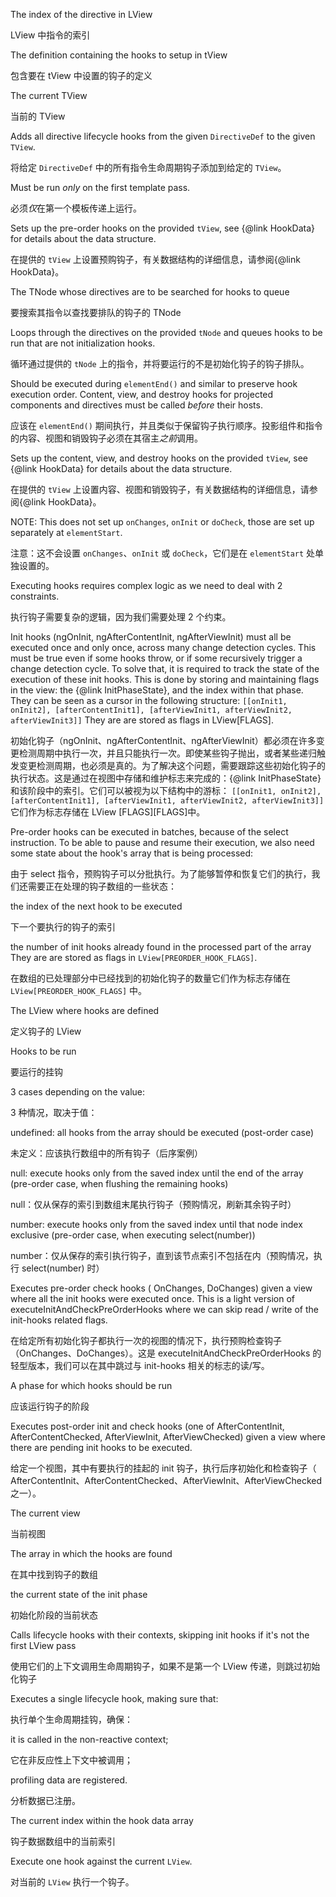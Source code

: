 The index of the directive in LView

LView 中指令的索引

The definition containing the hooks to setup in tView

包含要在 tView 中设置的钩子的定义

The current TView

当前的 TView

Adds all directive lifecycle hooks from the given `DirectiveDef` to the given `TView`.

将给定 `DirectiveDef` 中的所有指令生命周期钩子添加到给定的 `TView`。

Must be run *only* on the first template pass.

必须*仅*在第一个模板传递上运行。

Sets up the pre-order hooks on the provided `tView`,
see {&commat;link HookData} for details about the data structure.

在提供的 `tView` 上设置预购钩子，有关数据结构的详细信息，请参阅{&commat;link HookData}。

The TNode whose directives are to be searched for hooks to queue

要搜索其指令以查找要排队的钩子的 TNode

Loops through the directives on the provided `tNode` and queues hooks to be
run that are not initialization hooks.

循环通过提供的 `tNode` 上的指令，并将要运行的不是初始化钩子的钩子排队。

Should be executed during `elementEnd()` and similar to
preserve hook execution order. Content, view, and destroy hooks for projected
components and directives must be called *before* their hosts.

应该在 `elementEnd()`
期间执行，并且类似于保留钩子执行顺序。投影组件和指令的内容、视图和销毁钩子必须在其宿主*之前*调用。

Sets up the content, view, and destroy hooks on the provided `tView`,
see {&commat;link HookData} for details about the data structure.

在提供的 `tView` 上设置内容、视图和销毁钩子，有关数据结构的详细信息，请参阅{&commat;link HookData}。

NOTE: This does not set up `onChanges`, `onInit` or `doCheck`, those are set up
separately at `elementStart`.

注意：这不会设置 `onChanges`、`onInit` 或 `doCheck`，它们是在 `elementStart` 处单独设置的。

Executing hooks requires complex logic as we need to deal with 2 constraints.

执行钩子需要复杂的逻辑，因为我们需要处理 2 个约束。

Init hooks \(ngOnInit, ngAfterContentInit, ngAfterViewInit\) must all be executed once and only
       once, across many change detection cycles. This must be true even if some hooks throw, or
 if some recursively trigger a change detection cycle. To solve that, it is required to track the
 state of the execution of these init hooks. This is done by storing and maintaining flags in the
 view: the {&commat;link InitPhaseState}, and the index within that phase. They can be seen as a cursor
 in the following structure:
`[[onInit1, onInit2], [afterContentInit1], [afterViewInit1, afterViewInit2, afterViewInit3]]`
They are are stored as flags in LView[FLAGS].

初始化钩子（ngOnInit、ngAfterContentInit、ngAfterViewInit）都必须在许多变更检测周期中执行一次，并且只能执行一次。即使某些钩子抛出，或者某些递归触发变更检测周期，也必须是真的。为了解决这个问题，需要跟踪这些初始化钩子的执行状态。这是通过在视图中存储和维护标志来完成的：{&commat;link
 InitPhaseState} 和该阶段中的索引。它们可以被视为以下结构中的游标：
 `[[onInit1, onInit2], [afterContentInit1], [afterViewInit1, afterViewInit2, afterViewInit3]]` 它们作为标志存储在 LView
 [FLAGS][FLAGS]中。

Pre-order hooks can be executed in batches, because of the select instruction.
      To be able to pause and resume their execution, we also need some state about the hook's
array that is being processed:

由于 select
   指令，预购钩子可以分批执行。为了能够暂停和恢复它们的执行，我们还需要正在处理的钩子数组的一些状态：

the index of the next hook to be executed

下一个要执行的钩子的索引

the number of init hooks already found in the processed part of the  array
  They are are stored as flags in `LView[PREORDER_HOOK_FLAGS]`.

在数组的已处理部分中已经找到的初始化钩子的数量它们作为标志存储在 `LView[PREORDER_HOOK_FLAGS]` 中。

The LView where hooks are defined

定义钩子的 LView

Hooks to be run

要运行的挂钩

3 cases depending on the value:

3 种情况，取决于值：

undefined: all hooks from the array should be executed \(post-order case\)

未定义：应该执行数组中的所有钩子（后序案例）

null: execute hooks only from the saved index until the end of the array \(pre-order case, when
flushing the remaining hooks\)

null：仅从保存的索引到数组末尾执行钩子（预购情况，刷新其余钩子时）

number: execute hooks only from the saved index until that node index exclusive \(pre-order
case, when executing select\(number\)\)

number：仅从保存的索引执行钩子，直到该节点索引不包括在内（预购情况，执行 select\(number\) 时）

Executes pre-order check hooks \( OnChanges, DoChanges\) given a view where all the init hooks were
executed once. This is a light version of executeInitAndCheckPreOrderHooks where we can skip read
/ write of the init-hooks related flags.

在给定所有初始化钩子都执行一次的视图的情况下，执行预购检查钩子（OnChanges、DoChanges）。这是
executeInitAndCheckPreOrderHooks 的轻型版本，我们可以在其中跳过与 init-hooks 相关的标志的读/写。

A phase for which hooks should be run

应该运行钩子的阶段

Executes post-order init and check hooks \(one of AfterContentInit, AfterContentChecked,
AfterViewInit, AfterViewChecked\) given a view where there are pending init hooks to be executed.

给定一个视图，其中有要执行的挂起的 init 钩子，执行后序初始化和检查钩子（
AfterContentInit、AfterContentChecked、AfterViewInit、AfterViewChecked 之一）。

The current view

当前视图

The array in which the hooks are found

在其中找到钩子的数组

the current state of the init phase

初始化阶段的当前状态

Calls lifecycle hooks with their contexts, skipping init hooks if it's not
the first LView pass

使用它们的上下文调用生命周期钩子，如果不是第一个 LView 传递，则跳过初始化钩子

Executes a single lifecycle hook, making sure that:

执行单个生命周期挂钩，确保：

it is called in the non-reactive context;

它在非反应性上下文中被调用；

profiling data are registered.

分析数据已注册。

The current index within the hook data array

钩子数据数组中的当前索引

Execute one hook against the current `LView`.

对当前的 `LView` 执行一个钩子。